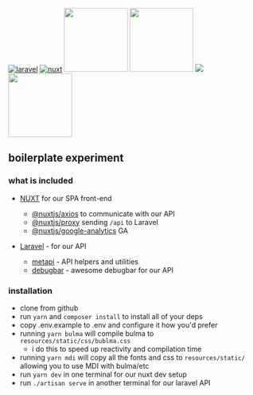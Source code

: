 
[![laravel](https://onecentlin.gallerycdn.vsassets.io/extensions/onecentlin/laravel-extension-pack/0.4.0/1534522609664/Microsoft.VisualStudio.Services.Icons.Default)](https://laravel.com)
[![nuxt](https://storage.googleapis.com/pwa-directory.appspot.com/128_5160839372341248.png)](https://nuxtjs.org/)
<a href="https://bulma.io/"><img src="https://api.compargram.com/media/__sized__/images/2018/7/25/0bd7624cc7a94463be73f4bac71cc840-crop-c0-5__0-5-400x400.png" width="128" height="128" /></a>
<a href="https://github.com/acidjazz/metapi"><img src="https://github.com/acidjazz/metapi/raw/master/logo.png" width="128" height="128" /></a>
<a href="https://materialdesignicons.com"><img src="https://lh3.googleusercontent.com/kellzw4-4Q258D_HdHvcclbu2HEheO1TxauO4lmI5T6tCDnk8pvUfh0W0WpvKiB54g=s128-rw" /></a>
<a href="https://stylus-lang.com"><img src="https://avatars0.githubusercontent.com/u/10009463?s=400&v=4" width="128" height="128" /></a>

## boilerplate experiment 

### what is included

* [NUXT](https://nuxtjs.org) for our SPA front-end
  * [@nuxtjs/axios](https://github.com/nuxt-community/axios-module) to communicate with our API
  * [@nuxtjs/proxy](https://github.com/nuxt-community/proxy-module) sending `/api` to Laravel
  * [@nuxtjs/google-analytics](https://github.com/nuxt-community/analytics-module) GA

* [Laravel](https://laravel.com) - for our API
  * [metapi](https://github.com/acidjazz/metapi) - API helpers and utilities
  * [debugbar](https://github.com/barryvdh/laravel-debugbar) - awesome debugbar for our API


### installation

* clone from github
* run `yarn` and `composer install` to install all of your deps
* copy .env.example to .env and configure it how you'd prefer
* running `yarn bulma` will compile bulma to `resources/static/css/bublma.css`
  * i do this to speed up reactivity and compilation time
* running `yarn mdi` will copy all the fonts and css to `resources/static/` allowing you to use MDI with bulma/etc
* run `yarn dev` in one terminal for our nuxt dev setup
* run `./artisan serve` in another terminal for our laravel API

